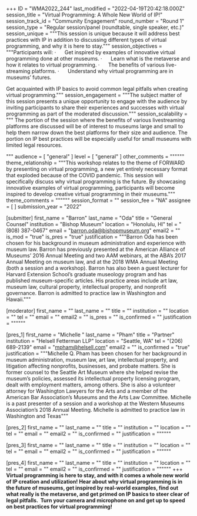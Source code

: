 +++
ID = "WMA2022_244"
last_modified = "2022-04-19T20:42:18.000Z"
session_title = "Virtual Programming:  A Whole New World of IP!"
session_track_id = "Community Engagement"
round_number = "Round 1"
session_type = "Regular session/panel (roundtable, single speaker, etc.)"
session_unique = """This session is unique because it will address best practices with IP in addition to discussing different types of virtual programming, and why it is here to stay."""
session_objectives = """Participants will:
·      Get inspired by examples of innovative virtual programming done at other museums.
·      Learn what is the metaverse and how it relates to virtual programming.
·      The benefits of various live-streaming platforms.
·      Understand why virtual programming are in museums’ futures.
  

Get acquainted with IP basics to avoid common legal pitfalls when creating virtual programming."""
session_engagement = """The subject matter of this session presents a unique opportunity to engage with the audience by inviting participants to share their experiences and successes with virtual programming as part of the moderated discussion."""
session_scalability = """  The portion of the session where the benefits of various livestreaming platforms are discussed will be of interest to museums large and small to help them narrow down the best platforms for their size and audience. The portion on IP best practices will be especially useful for small museums with limited legal resources.
  
"""
audience = [ "general" ]
level = [ "general" ]
other_comments = """"""
theme_relationship = """This workshop relates to the theme of FORWARD by presenting on virtual programming, a new yet entirely necessary format that exploded because of the COVID pandemic.  This session will specifically discuss why virtual programming is the future.  By showcasing innovative examples of virtual programming, participants will become inspired to develop creative virtual programming in their museums."""
theme_comments = """"""
session_format = ""
session_fee = "NA"
assignee = [  ]
submission_year = "2022"

[submitter]
first_name = "Barron"
last_name = "Oda"
title = "General Counsel"
institution = "Bishop Museum"
location = "Honolulu, HI"
tel = "(808) 387-0467"
email = "barron.oda@bishopmuseum.org"
email2 = ""
is_mod = "true"
is_pres = "true"
justification = """Barron Oda has been chosen for his background in museum administration and experience with museum law. Barron has previously presented at the American Alliance of Museums’ 2016 Annual Meeting and two AAM webinars, at the ABA’s 2017 Annual Meeting on museum law, and at the 2018 WMA Annual Meeting (both a session and a workshop). Barron has also been a guest lecturer for Harvard Extension School’s graduate museology program and has published museum-specific articles. His practice areas include art law, museum law, cultural property, intellectual property, and nonprofit governance. Barron is admitted to practice law in Washington and Hawaii."""

[moderator]
first_name = ""
last_name = ""
title = ""
institution = ""
location = ""
tel = ""
email = ""
email2 = ""
is_pres = ""
is_confirmed = ""
justification = """"""

[pres_1]
first_name = "Michelle "
last_name = "Pham"
title = "Partner"
institution = "Helsell Fetterman LLP"
location = "Seattle, WA"
tel = "(206) 689-2139"
email = "mpham@helsell.com"
email2 = ""
is_confirmed = "true"
justification = """Michelle Q. Pham has been chosen for her background in museum administration, museum law, art law, intellectual property, and litigation affecting nonprofits, businesses, and probate matters. She is former counsel to the Seattle Art Museum where she helped revise the museum’s policies, assessed its intellectual property licensing program, dealt with employment matters, among others. She is also a volunteer attorney for Washington Lawyers for the Arts and a member of the American Bar Association’s Museums and the Arts Law Committee. Michelle is a past presenter of a session and a workshop at the Western Museums Association’s 2018 Annual Meeting. Michelle is admitted to practice law in Washington and Texas"""

[pres_2]
first_name = ""
last_name = ""
title = ""
institution = ""
location = ""
tel = ""
email = ""
email2 = ""
is_confirmed = ""
justification = """"""

[pres_3]
first_name = ""
last_name = ""
title = ""
institution = ""
location = ""
tel = ""
email = ""
email2 = ""
is_confirmed = ""
justification = """"""

[pres_4]
first_name = ""
last_name = ""
title = ""
institution = ""
location = ""
tel = ""
email = ""
email2 = ""
is_confirmed = ""
justification = """"""
+++
**Virtual programming is here to stay, and with it comes a whole new world of IP creation and utilization! Hear about why virtual programming is in the future of museums, get inspired by real-world examples, find out what really is the metaverse, and get primed on IP basics to steer clear of legal pitfalls.  Turn your camera and microphone on and get up to speed on best practices for virtual programming!**
